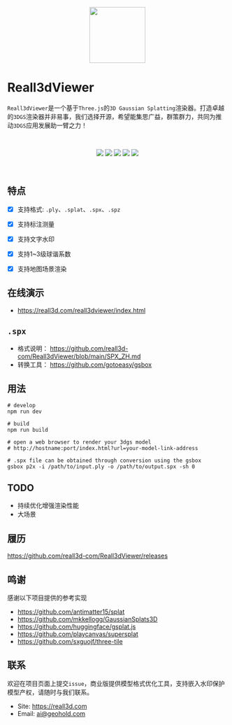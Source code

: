 <p align=center>
<img style="width:128px;height:128px" src="https://gotoeasy.github.io/reall3d/logo.png"/>
</p>

# Reall3dViewer

`Reall3dViewer`是一个基于`Three.js`的`3D Gaussian Splatting`渲染器。打造卓越的`3DGS`渲染器并非易事，我们选择开源，希望能集思广益，群策群力，共同为推动`3DGS`应用发展助一臂之力！

<br>

<p align="center">
    <a href="https://github.com/reall3d-com/Reall3dViewer/blob/master/README_EN.md"><img src="https://img.shields.io/badge/readme-Engilsh-brightgreen.svg"></a>
    <a href="https://github.com/microsoft/TypeScript"><img src="https://img.shields.io/badge/lang-TypeScript-brightgreen.svg"></a>
    <a href="https://github.com/mrdoob/three.js"><img src="https://img.shields.io/badge/base-Threejs-brightgreen.svg"></a>
    <a href="https://github.com/reall3d-com/Reall3dViewer/releases/latest"><img src="https://img.shields.io/github/release/reall3d-com/Reall3dViewer.svg"></a>
    <a href="https://github.com/reall3d-com/Reall3dViewer/blob/master/LICENSE"><img src="https://img.shields.io/github/license/reall3d-com/Reall3dViewer"></a>
<p>

<br>

## 特点
- [x] 支持格式: `.ply`、`.splat`、`.spx`、`.spz`
- [x] 支持标注测量
- [x] 支持文字水印
- [x] 支持1~3级球谐系数
- [x] 支持地图场景渲染


## 在线演示
- https://reall3d.com/reall3dviewer/index.html


## `.spx`

- 格式说明： https://github.com/reall3d-com/Reall3dViewer/blob/main/SPX_ZH.md
- 转换工具： https://github.com/gotoeasy/gsbox


## 用法
```shell
# develop
npm run dev

# build
npm run build

# open a web browser to render your 3dgs model
# http://hostname:port/index.html?url=your-model-link-address

# .spx file can be obtained through conversion using the gsbox
gsbox p2x -i /path/to/input.ply -o /path/to/output.spx -sh 0
```

## TODO
- 持续优化增强渲染性能
- 大场景


## 履历
https://github.com/reall3d-com/Reall3dViewer/releases


## 鸣谢
感谢以下项目提供的参考实现
- https://github.com/antimatter15/splat
- https://github.com/mkkellogg/GaussianSplats3D
- https://github.com/huggingface/gsplat.js
- https://github.com/playcanvas/supersplat
- https://github.com/sxguojf/three-tile


## 联系
欢迎在项目页面上提交`issue`，商业版提供模型格式优化工具，支持嵌入水印保护模型产权，请随时与我们联系。
- Site: https://reall3d.com
- Email: ai@geohold.com 
